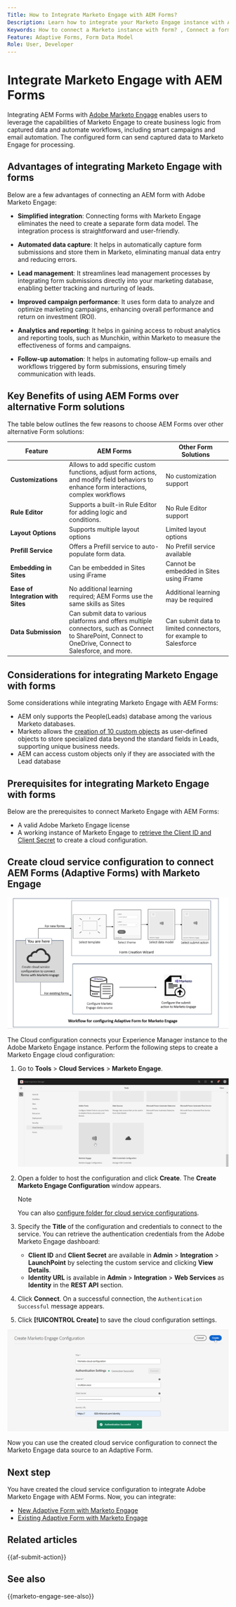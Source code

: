 ```yaml
---
Title: How to Integrate Marketo Engage with AEM Forms?
Description: Learn how to integrate your Marketo Engage instance with AEM Forms.
Keywords: How to connect a Marketo instance with form? , Connect a form to Marketo, Integrate a form with Marketo Engage, Integrate an Adaptive Form with a Marketo instance. 
Feature: Adaptive Forms, Form Data Model
Role: User, Developer
---
```


# Integrate Marketo Engage with AEM Forms

Integrating AEM Forms with [Adobe Marketo Engage](https://experienceleague.adobe.com/en/docs/marketo/using/home) enables users to leverage the capabilities of Marketo Engage to create business logic from captured data and automate workflows, including smart campaigns and email automation. The configured form can send captured data to Marketo Engage for processing.

## Advantages of integrating Marketo Engage with forms

Below are a few advantages of connecting an AEM form with Adobe Marketo Engage:

* **Simplified integration**: Connecting forms with Marketo Engage eliminates the need to create a separate form data model. The integration process is straightforward and user-friendly.
* **Automated data capture**: It helps in automatically capture form submissions and store them in Marketo, eliminating manual data entry and reducing errors.

* **Lead management**: It streamlines lead management processes by integrating form submissions directly into your marketing database, enabling better tracking and nurturing of leads.

* **Improved campaign performance**: It uses form data to analyze and optimize marketing campaigns, enhancing overall performance and return on investment (ROI).

* **Analytics and reporting**: It helps in gaining access to robust analytics and reporting tools, such as Munchkin, within Marketo to measure the effectiveness of forms and campaigns.

* **Follow-up automation**: It helps in automating follow-up emails and workflows triggered by form submissions, ensuring timely communication with leads.

## Key Benefits of using AEM Forms over alternative Form solutions

The table below outlines the few reasons to choose AEM Forms over other alternative Form solutions:

| **Feature** | **AEM Forms**| **Other Form Solutions** |
|-------------------------------------|----------------------------------------------------------------------|-----------------------------------------------------------|
| **Customizations** | Allows to add specific custom functions, adjust form actions, and modify field behaviors to enhance form interactions, complex workflows | No customization support |
| **Rule Editor**| Supports a built-in Rule Editor for adding logic and conditions.      | No Rule Editor support|
| **Layout Options** | Supports multiple layout options| Limited layout options |
| **Prefill Service** | Offers a Prefill service to auto-populate form data. | No Prefill service available|
| **Embedding in Sites** | Can be embedded in Sites using iFrame| Cannot be embedded in Sites using iFrame|
| **Ease of Integration with Sites**  | No additional learning required; AEM Forms use the same skills as Sites | Additional learning may be required|
| **Data Submission**| Can submit data to various platforms and offers multiple connectors, such as Connect to SharePoint, Connect to OneDrive, Connect to Salesforce, and more.| Can submit data to limited connectors, for example to Salesforce |

## Considerations for integrating Marketo Engage with forms

Some considerations while integrating Marketo Engage with AEM Forms:

* AEM only supports the People(Leads) database among the various Marketo databases.
* Marketo allows the [creation of 10 custom objects](https://experienceleague.adobe.com/en/docs/marketo/using/product-docs/administration/marketo-custom-objects/add-marketo-custom-object-fields) as user-defined objects to store specialized data beyond the standard fields in Leads, supporting unique business needs.
* AEM can access custom objects only if they are associated with the Lead database

## Prerequisites for integrating Marketo Engage with forms

Below are the prerequisites to connect Marketo Engage with AEM Forms:

* A valid Adobe Marketo Engage license
* A working instance of Marketo Engage to [retrieve the Client ID and Client Secret](https://experienceleague.adobe.com/en/docs/marketo/using/product-docs/administration/additional-integrations/create-a-custom-service-for-use-with-rest-api) to create a cloud configuration.

## Create cloud service configuration to connect AEM Forms (Adaptive Forms) with Marketo Engage

![Workflow](/help/forms/assets/workflow-marketo-1.png)

The Cloud configuration connects your Experience Manager instance to the Adobe Marketo Engage instance. Perform the following steps to create a Marketo Engage cloud configuration:

1. Go to **Tools** > **Cloud Services** > **Marketo Engage**.

    ![Marketo Engage](/help/forms/assets/marketo-engage.png)

1. Open a folder to host the configuration and click **Create**. The **Create Marketo Engage Configuration** window appears.

    >[!NOTE]
    >
    > You can also [configure folder for cloud service configurations](/help/forms/configure-data-sources.md#configure-folder-for-cloud-service-configurations).

1. Specify the **Title** of the configuration and credentials to connect to the service. You can retrieve the authentication credentials from the Adobe Marketo Engage dashboard:
   * **Client ID** and **Client Secret** are available in **Admin** > **Integration** > **LaunchPoint** by selecting the custom service and clicking **View Details**.
    * **Identity URL** is available in **Admin** > **Integration** > **Web Services** as **Identity** in the **REST API** section.

1. Click **Connect**.  On a successful connection, the `Authentication Successful` message appears. 
1. Click **[!UICONTROL Create]** to save the cloud configuration settings.

![Marketo Engage Cloud Configuration](/help/forms/assets/marketo-engage-cloud-configuration.png)

Now you can use the created cloud service configuration to connect the Marketo Engage data source to an Adaptive Form.

## Next step

You have created the cloud service configuration to integrate Adobe Marketo Engage with AEM Forms. Now, you can integrate:
* [New Adaptive Form with Marketo Engage]()
* [Existing Adaptive Form with Marketo Engage](/help/forms/use-marketo-engage-data-source-in-form.md)

## Related articles

{{af-submit-action}}

## See also

{{marketo-engage-see-also}}



